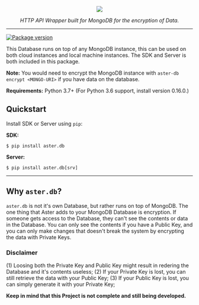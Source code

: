 <div align="center">
	<img src="https://user-images.githubusercontent.com/70798458/224541691-9ba48971-2ccb-497b-b123-8f89f1f57051.png"/>

</div>

<p align="center">
<em>HTTP API Wrapper built for MongoDB for the encryption of Data.</em>
</p>

---
[![Package version](https://badge.fury.io/py/aster.db.svg)](https://pypi.python.org/pypi/aster.db)

This Database runs on top of any MongoDB instance, this can be
used on both cloud instances and local machine instances.
The SDK and Server is both included in this package.

**Note:** You would need to encrypt the MongoDB instance with `aster-db encrypt <MONGO-URI>` if you have data on the database.

**Requirements:** Python 3.7+ (For Python 3.6 support, install version 0.16.0.)

## Quickstart
Install SDK or Server using `pip`:

**SDK:**
```shell
$ pip install aster.db
```
**Server:**
```shell
$ pip install aster.db[srv]
```

---
## Why `aster.db`?

`aster.db` is not it's own Database, but rather runs on top of MongoDB.
The one thing that Aster adds to your MongoDB Database is encryption.
If someone gets access to the Database, they can't see the contents or data in the Database.
You can only see the contents if you have a Public Key, and you can only make changes
that doesn't break the system by encrypting the data with Private Keys.

### Disclaimer
(1) Loosing both the Private Key and Public Key might result in redering the Database and it's contents useless;
(2) If your Private Key is lost, you can still retrieve the data with your Public Key;
(3) If your Public Key is lost, you can simply generate it with your Private Key;

**Keep in mind that this Project is not complete and still being developed.**
